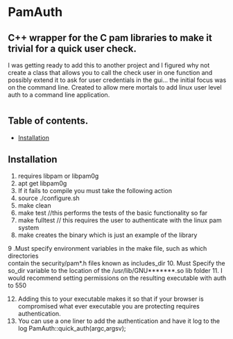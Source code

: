 # PamAuth

## C++ wrapper for the C pam libraries to make it trivial for a quick user check. 

I was getting ready to add this to another project and I figured why not create a class that allows you to call the check user in one function and possibly extend it to ask for user credentials in the gui... the initial focus was on the command line. Created to allow mere mortals to add linux user level auth to a command line application. 
#
## Table of contents.

- [Installation](#installation)

## Installation

1. requires libpam or libpam0g
2. apt get libpam0g
3. If it fails to compile you must take the following action
4. source ./configure.sh
5. make clean
6. make test //this performs the tests of the basic functionality so far
7. make fulltest // this requires the user to authenticate with the linux pam system
8. make creates the binary which is just an example of the library

9 .Must specify environment variables in the make file, such as which directories </br>contain the security/pam*.h files known as includes_dir
10. Must Specify the so_dir variable to the location of the /usr/lib/GNU*******.so lib folder 
11. I would recommend setting permissions on the resulting executable with auth to 550

12. Adding this to your executable makes it so that if your browser is compromised what ever executable you are protecting requires authentication. 
13. You can use a one liner to add the authentication and have it log to the log
PamAuth::quick_auth(argc,argsv);


